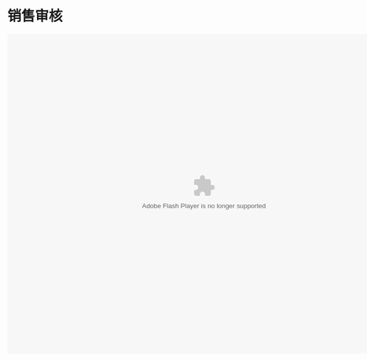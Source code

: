 # 销售审核
<embed src="http://resource.3cwdb.com/kailong-donghua/xssh.swf" width="800" height="650"  pluginspage="http://www.macromedia.com/go/getflashplayer" 
type="application/x-shockwave-flash" ></embed>

